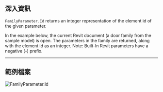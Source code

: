 ## 深入資訊
`FamilyParameter.Id` returns an integer representation of the element id of the given parameter.

In the example below, the current Revit document (a door family from the sample model) is open. The parameters in the family are returned, along with the element id as an integer. Note: Built-In Revit parameters have a negative (-) prefix.
___
## 範例檔案

![FamilyParameter.Id](./Revit.Elements.FamilyParameter.Id_img.jpg)
